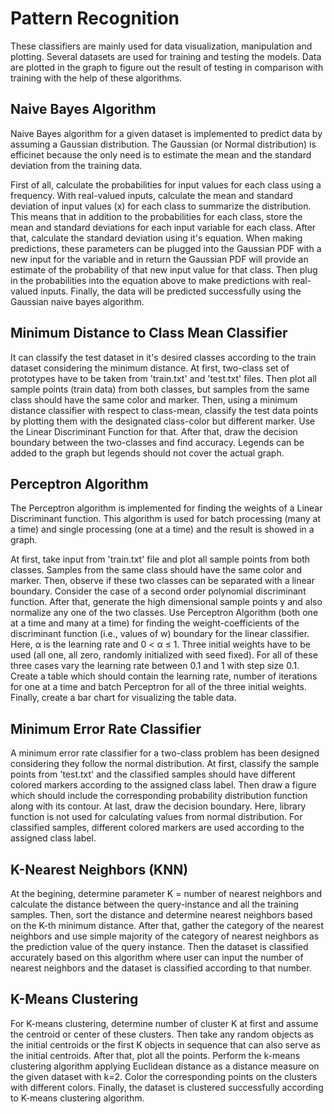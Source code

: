 # Pattern Recognition

These classifiers are mainly used for data visualization, manipulation and plotting. Several datasets are used for training and testing the models. Data are plotted in the graph to figure out the result of testing in comparison with training with the help of these algorithms.

## Naive Bayes Algorithm 

Naive Bayes algorithm for a given dataset is implemented to predict data by assuming a Gaussian distribution. The Gaussian (or Normal distribution) is efficinet because the only need is to estimate the mean and the standard deviation from the training data. 

First of all, calculate the probabilities for input values for each class using a frequency. With real-valued inputs, calculate the mean and standard deviation of input values (x) for each class to summarize the distribution. This means that in addition to the probabilities for each class, store the mean and standard deviations for each input variable for each class. After that, calculate the standard deviation using it's equation. When making predictions, these parameters can be plugged into the Gaussian PDF with a new input for the variable and in return the Gaussian PDF will provide an estimate of the probability of that new input value for that class. Then plug in the probabilities into the equation above to make predictions with real-valued inputs. Finally, the data will be predicted successfully using the Gaussian naive bayes algorithm.

## Minimum Distance to Class Mean Classifier

It can classify the test dataset in it's desired classes according to the train dataset considering the minimum distance. At first, two-class set of prototypes have to be taken from 'train.txt' and 'test.txt' files. Then plot all sample points (train data) from both classes, but samples from the same class should have the same color and marker. Then, using a minimum distance classifier with respect to class-mean, classify the test data points by plotting them with the designated class-color but different marker. Use the Linear Discriminant Function for that. After that, draw the decision boundary between the two-classes and find accuracy. Legends can be added to the graph but legends should not cover the actual graph.

## Perceptron Algorithm

The Perceptron algorithm is implemented for finding the weights of a Linear Discriminant function. This algorithm is used for batch processing (many at a time) and single processing (one at a time) and the result is showed in a graph.

At first, take input from 'train.txt' file and plot all sample points from both classes. Samples
from the same class should have the same color and marker. Then, observe if these two classes can be separated with a linear boundary. Consider the case of a second order polynomial discriminant function. After that, generate the high dimensional sample points y and also normalize any one of the two classes. Use Perceptron Algorithm (both one at a time and many at a time) for finding the weight-coefficients of the discriminant function (i.e., values of w) boundary for the linear classifier. Here, α is the learning rate and 0 < α ≤ 1. Three initial weights have to be used (all one, all zero, randomly initialized with seed fixed). For all of these three cases vary the learning rate between 0.1 and 1 with step size 0.1. Create a table which should contain the learning rate, number of iterations for one at a time and batch Perceptron for all of the three initial weights. Finally, create a bar chart for visualizing the table data.

## Minimum Error Rate Classifier

A minimum error rate classifier for a two-class problem has been designed considering they follow the normal distribution. At first, classify the sample points from 'test.txt' and the classified samples should have different colored markers according to the assigned class label. Then draw a figure which should include the corresponding probability distribution function along with its contour. At last, draw the decision boundary. Here, library function is not used for calculating values from normal distribution. For classified samples, different colored markers are used according to the assigned class label. 

## K-Nearest Neighbors (KNN) 

At the begining, determine parameter K = number of nearest neighbors and calculate the distance between the query-instance and all the training samples. Then, sort the distance and determine nearest neighbors based on the K-th minimum distance. After that, gather the category of the nearest neighbors and use simple majority of the category of nearest neighbors as the prediction value of the query instance. Then the dataset is classified accurately based on this algorithm where user can input the number of nearest neighbors and the dataset is classified according to that number.

## K-Means Clustering

For  K-means clustering, determine number of cluster K at first and assume the centroid or center of these clusters. Then take any random objects as the initial centroids or the first K objects in sequence that can also serve as the initial centroids. After that, plot all the points. Perform the k-means clustering algorithm applying Euclidean distance as a distance measure on the given dataset with k=2. Color the corresponding points on the clusters with different colors. Finally, the dataset is clustered successfully according to K-means clustering algorithm.
